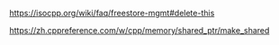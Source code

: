 https://isocpp.org/wiki/faq/freestore-mgmt#delete-this

https://zh.cppreference.com/w/cpp/memory/shared_ptr/make_shared